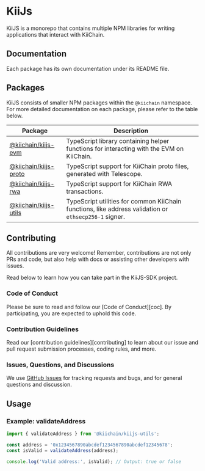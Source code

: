 # KiiJs

KiiJS is a monorepo that contains multiple NPM libraries for writing applications that interact with KiiChain.

## Documentation

Each package has its own documentation under its README file.

## Packages

KiiJS consists of smaller NPM packages within the `@kiichain` namespace. For more detailed documentation on each package, please refer to the table below.

| Package                                        | Description                                                                                                    |
|-----------------------------------------------|----------------------------------------------------------------------------------------------------------------|
| [@kiichain/kiijs-evm](packages/evm)           | TypeScript library containing helper functions for interacting with the EVM on KiiChain.                      |
| [@kiichain/kiijs-proto](packages/proto)       | TypeScript support for KiiChain proto files, generated with Telescope.                                        |
| [@kiichain/kiijs-rwa](packages/rwa)           | TypeScript support for KiiChain RWA transactions.                                                             |
| [@kiichain/kiijs-utils](packages/utils)       | TypeScript utilities for common KiiChain functions, like address validation or `ethsecp256-1` signer.         |

## Contributing

All contributions are very welcome! Remember, contributions are not only PRs and code, but also help with docs or assisting other developers with issues.

Read below to learn how you can take part in the KiiJS-SDK project.

### Code of Conduct

Please be sure to read and follow our [Code of Conduct][coc]. By participating, you are expected to uphold this code.

### Contribution Guidelines

Read our [contribution guidelines][contributing] to learn about our issue and pull request submission processes, coding rules, and more.

### Issues, Questions, and Discussions

We use [GitHub Issues](https://github.com/KiiChain/kiijs-sdk/issues) for tracking requests and bugs, and for general questions and discussion.

## Usage

### Example: validateAddress

```ts
import { validateAddress } from '@kiichain/kiijs-utils';

const address = '0x1234567890abcdef1234567890abcdef12345678';
const isValid = validateAddress(address);

console.log('Valid address:', isValid); // Output: true or false
